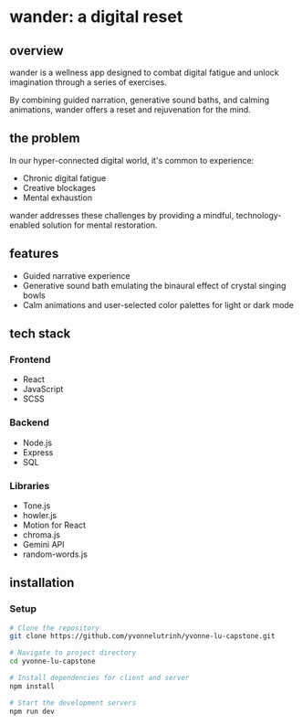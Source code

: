 # wander: a digital reset

## overview

wander is a wellness app designed to combat digital fatigue and unlock imagination through a series of exercises. 

By combining guided narration, generative sound baths, and calming animations, wander offers a reset and rejuvenation for the mind.

## the problem

In our hyper-connected digital world, it's common to experience:
- Chronic digital fatigue
- Creative blockages
- Mental exhaustion

wander addresses these challenges by providing a mindful, technology-enabled solution for mental restoration.

## features

- Guided narrative experience
- Generative sound bath emulating the binaural effect of crystal singing bowls
- Calm animations and user-selected color palettes for light or dark mode

## tech stack

### Frontend
- React
- JavaScript
- SCSS

### Backend
- Node.js
- Express
- SQL

### Libraries
- Tone.js
- howler.js
- Motion for React
- chroma.js
- Gemini API
- random-words.js


## installation

### Setup
```bash
# Clone the repository
git clone https://github.com/yvonnelutrinh/yvonne-lu-capstone.git

# Navigate to project directory
cd yvonne-lu-capstone

# Install dependencies for client and server
npm install

# Start the development servers
npm run dev
```
